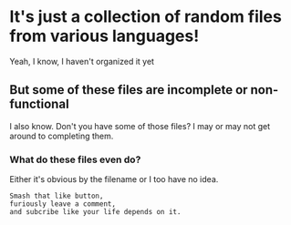 # It's just a collection of random files from various languages!

Yeah, I know, I haven't organized it yet

## But some of these files are incomplete or non-functional

I also know. Don't you have some of those files? I may or may not get around to completing them.

### What do these files even do?

Either it's obvious by the filename or I too have no idea.

``` 
Smash that like button, 
furiously leave a comment, 
and subcribe like your life depends on it.
```